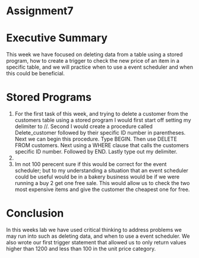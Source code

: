 # Assignment7
# Executive Summary
This week we have focused on deleting data from a table using a stored program, how to create a trigger to check the new price of an item in a specific table, and we will practice when to use a event scheduler and when this could be beneficial. 
# Stored Programs
1. For the first task of this week, and trying to delete a customer from the customers table using a stored program I would first start off setting my delimiter to //. Second I would create a procedure called Delete_customer followed by their specific ID number in parentheses. Next we can begin this procedure. Type BEGIN. Then use DELETE FROM customers. Next using a WHERE clause that calls the customers specific ID number. Followed by END. Lastly type out my delimiter. 
2.
3. Im not 100 perecent sure if this would be correct for the event scheduler; but to my understanding a situation that an event scheduler could be useful would be in a bakery business would be if we were running a buy 2 get one free sale. This would allow us to check the two most expensive items and give the customer the cheapest one for free. 

# Conclusion
In this weeks lab we have used critical thinking to address problems we may run into such as deleting data, and when to use a event scheduler. We also wrote our first trigger statement that allowed us to only return values higher than 1200 and less than 100 in the unit price category. 
